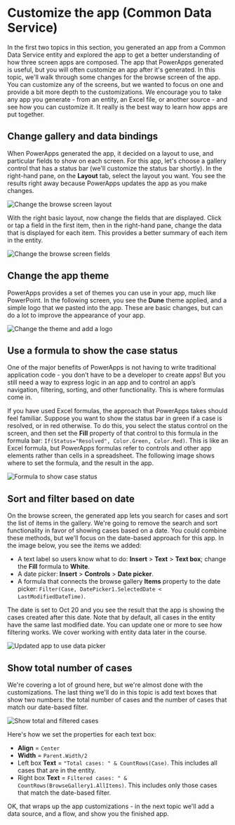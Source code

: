 <properties
   pageTitle="Customize the app (Common Data Service) | Microsoft PowerApps"
   description="Update app screens, controls, and fields"
   services=""
   suite="powerapps"
   documentationCenter="na"
   authors="mgblythe"
   manager="anneta"
   editor=""
   tags=""
   featuredVideoId=""
   courseDuration="5m"/>

<tags
   ms.service="powerapps"
   ms.devlang="na"
   ms.topic="get-started-article"
   ms.tgt_pltfrm="na"
   ms.workload="na"
   ms.date="12/02/2016"
   ms.author="mblythe"/>

# Customize the app (Common Data Service)
In the first two topics in this section, you generated an app from a Common Data Service entity and explored the app to get a better understanding of how three screen apps are composed. The app that PowerApps generated is useful, but you will often customize an app after it's generated. In this topic, we'll walk through some changes for the browse screen of the app. You can customize any of the screens, but we wanted to focus on one and provide a bit more depth to the customizations. We encourage you to take any app you generate - from an entity, an Excel file, or another source - and see how you can customize it. It really is the best way to learn how apps are put together.


## Change gallery and data bindings
When PowerApps generated the app, it decided on a layout to use, and particular fields to show on each screen. For this app, let's choose a gallery control that has a status bar (we'll customize the status bar shortly). In the right-hand pane, on the **Layout** tab, select the layout you want. You see the results right away because PowerApps updates the app as you make changes.

![Change the browse screen layout](./media/learning-case-app-customize/change-layout.png)

With the right basic layout, now change the fields that are displayed. Click or tap a field in the first item, then in the right-hand pane, change the data that is displayed for each item. This provides a better summary of each item in the entity.

![Change the browse screen fields](./media/learning-case-app-customize/change-browse-fields.png)


## Change the app theme
PowerApps provides a set of themes you can use in your app, much like PowerPoint. In the following screen, you see the **Dune** theme applied, and a simple logo that we pasted into the app. These are basic changes, but can do a lot to improve the appearance of your app. 

![Change the theme and add a logo](./media/learning-case-app-customize/change-theme.png)


## Use a formula to show the case status
One of the major benefits of PowerApps is not having to write traditional application code - you don’t have to be a developer to create apps! But you still need a way to express logic in an app and to control an app’s navigation, filtering, sorting, and other functionality. This is where formulas come in.

If you have used Excel formulas, the approach that PowerApps takes should feel familiar. Suppose you want to show the status bar in green if a case is resolved, or in red otherwise. To do this, you select the status control on the screen, and then set the **Fill** property of that control to this formula in the formula bar: `If(Status="Resolved", Color.Green, Color.Red)`. This is like an Excel formula, but PowerApps formulas refer to controls and other app elements rather than cells in a spreadsheet. The following image shows where to set the formula, and the result in the app.

![Formula to show case status](./media/learning-case-app-customize/case-status.png)


## Sort and filter based on date
On the browse screen, the generated app lets you search for cases and sort the list of items in the gallery. We're going to remove the search and sort functionality in favor of showing cases based on a date. You could combine these methods, but we'll focus on the date-based approach for this app. In the image below, you see the items we added:

- A text label so users know what to do: **Insert** > **Text** > **Text box**; change the **Fill** formula to **White**.
- A date picker: **Insert** > **Controls** > **Date picker**.
- A formula that connects the browse gallery **Items** property to the date picker: `Filter(Case, DatePicker1.SelectedDate < LastModifiedDateTime)`.

The date is set to Oct 20 and you see the result that the app is showing the cases created after this date. Note that by default, all cases in the entity have the same last modified date. You can update one or more to see how filtering works. We cover working with entity data later in the course.

![Updated app to use data picker](./media/learning-case-app-customize/date-picker.png)


## Show total number of cases
We're covering a lot of ground here, but we're almost done with the customizations. The last thing we'll do in this topic is add text boxes that show two numbers: the total number of cases and the number of cases that match our date-based filter.

![Show total and filtered cases](./media/learning-case-app-customize/number-cases.png)

Here's how we set the properties for each text box:

- **Align** = `Center`
- **Width** = `Parent.Width/2`
- Left box **Text** = `"Total cases: " & CountRows(Case)`. This includes all cases that are in the entity. 
- Right box  **Text** = `Filtered cases: " & CountRows(BrowseGallery1.AllItems)`. This includes only those cases that match the date-based filter.

OK, that wraps up the app customizations - in the next topic we'll add a data source, and a flow, and show you the finished app.